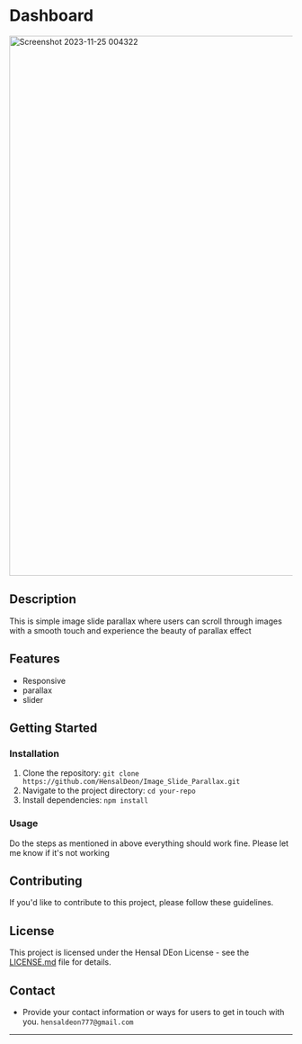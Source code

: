 # Dashboard

<img width="960" alt="Screenshot 2023-11-25 004322" src="https://github.com/HensalDeon/Image_Slide_Parallax/assets/120702682/f6142d82-1c0f-4f4a-8eaa-6090a7bed5fb">


## Description

This is simple image slide parallax where users can scroll through images with a smooth touch and experience the beauty of parallax effect

## Features

-   Responsive
-   parallax
-   slider

## Getting Started

### Installation

1. Clone the repository: `git clone https://github.com/HensalDeon/Image_Slide_Parallax.git`
2. Navigate to the project directory: `cd your-repo`
3. Install dependencies: `npm install`

### Usage

Do the steps as mentioned in above everything should work fine. Please let me know if it's not working

## Contributing

If you'd like to contribute to this project, please follow these guidelines.

## License

This project is licensed under the Hensal DEon License - see the [LICENSE.md](LICENSE.md) file for details.

## Contact

-   Provide your contact information or ways for users to get in touch with you.
    `hensaldeon777@gmail.com`

---
